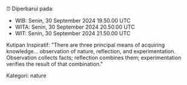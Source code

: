 ⏰ Diperbarui pada:
- WIB: Senin, 30 September 2024 19.50.00 UTC
- WITA: Senin, 30 September 2024 20.50.00 UTC
- WIT: Senin, 30 September 2024 21.50.00 UTC

Kutipan Inspiratif:
"There are three principal means of acquiring knowledge... observation of nature, reflection, and experimentation. Observation collects facts; reflection combines them; experimentation verifies the result of that combination."


Kategori: nature

